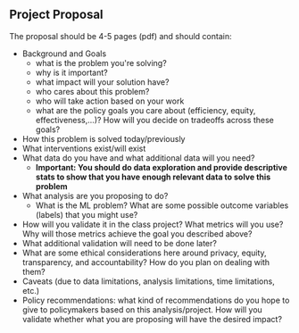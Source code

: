 ## Project Proposal
The proposal should be 4-5 pages (pdf) and should contain:

- Background and Goals
  - what is the problem you're solving?
  - why is it important?
  - what impact will your solution have?
  - who cares about this problem?
  - who will take action based on your work
  - what are the policy goals you care about (efficiency, equity, effectiveness,…)? How will you decide on tradeoffs across these goals?
- How this problem is solved today/previously
- What interventions exist/will exist
- What data do you have and what additional data will you need?
  - **Important: You should do data exploration and provide descriptive stats to show that you have enough relevant data to solve this problem**
- What analysis are you proposing to do?
  - What is the ML problem? What are some possible outcome variables (labels) that you might use?
- How will you validate it in the class project? What metrics will you use? Why will those metrics achieve the goal you described above?
- What additional validation will need to be done later?
- What are some ethical considerations here around privacy, equity, transparency, and accountability? How do you plan on dealing with them?
- Caveats (due to data limitations, analysis limitations, time limitations, etc.)
- Policy recommendations: what kind of recommendations do you hope to give to policymakers based on this analysis/project. How will you validate whether what you are proposing will have the desired impact?
 
